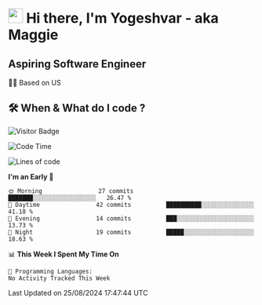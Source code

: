 <h1><img src="https://emojis.slackmojis.com/emojis/images/1531849430/4246/blob-sunglasses.gif?1531849430" width="30"/> Hi there, I'm Yogeshvar - aka Maggie</h1>

## Aspiring Software Engineer
🏂🏻  Based on US 

## 🛠 When & What do I code ?  

![Visitor Badge](https://visitor-badge.feriirawann.repl.co?username=yogeshvar&repo=yogeshvar&label=Visitors&style=plastic&color=%23457BFF&contentType=svg)

<!--START_SECTION:waka-->
![Code Time](http://img.shields.io/badge/Code%20Time-2%2C919%20hrs%2051%20mins-blue)

![Lines of code](https://img.shields.io/badge/From%20Hello%20World%20I%27ve%20Written-107.7%20thousand%20lines%20of%20code-blue)

**I'm an Early 🐤** 

```text
🌞 Morning                27 commits          ███████░░░░░░░░░░░░░░░░░░   26.47 % 
🌆 Daytime                42 commits          ██████████░░░░░░░░░░░░░░░   41.18 % 
🌃 Evening                14 commits          ███░░░░░░░░░░░░░░░░░░░░░░   13.73 % 
🌙 Night                  19 commits          █████░░░░░░░░░░░░░░░░░░░░   18.63 % 
```


📊 **This Week I Spent My Time On** 

```text
💬 Programming Languages: 
No Activity Tracked This Week
```


 Last Updated on 25/08/2024 17:47:44 UTC
<!--END_SECTION:waka-->
